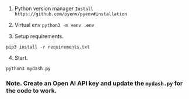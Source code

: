 1. Python version manager
```Install https://github.com/pyenv/pyenv#installation```

2. Virtual env
```python3 -m venv .env```

3. Setup requirements.
```
pip3 install -r requirements.txt
```

4. Start.
```
python3 mydash.py
```

### Note. Create an Open AI API key and update the `mydash.py` for the code to work.
